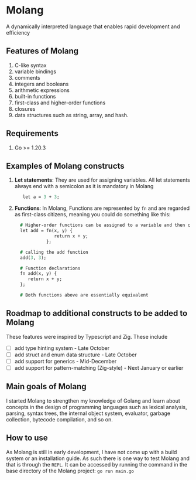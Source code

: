 # Molang

A dynamically interpreted language that enables rapid development and efficiency

## Features of Molang

1. C-like syntax
2. variable bindings
3. comments
4. integers and booleans
5. arithmetic expressions
6. built-in functions
7. first-class and higher-order functions
8. closures
9. data structures such as string, array, and hash.

## Requirements
1. Go >= 1.20.3 

## Examples of Molang constructs
1. **Let statements**: They are used for assigning variables. All let statements always end with a semicolon as it is mandatory in Molang
   
   ```mg
      let a = 3 + 3;
   ```
3. **Functions**: In Molang, Functions are represented by `fn` and are regarded as first-class citizens, meaning you could do something like this:
   
   ```mg
     # Higher-order functions can be assigned to a variable and then called using that variable
     let add = fn(x, y) {
                  return x + y;
               };

     # calling the add function
     add(3, 3);

     # Function declarations
     fn add(x, y) {
        return x + y;
     };

     # Both functions above are essentially equivalent
   ```

## Roadmap to additional constructs to be added to Molang

These features were inspired by Typescript and Zig. These include

- [ ] add type hinting system - Late October
- [ ] add struct and enum data structure - Late October
- [ ] add support for generics - Mid-December
- [ ] add support for pattern-matching (Zig-style) - Next January or earlier

## Main goals of Molang

I started Molang to strengthen my knowledge of Golang and learn about concepts in the design of programming languages such as lexical analysis, parsing, syntax trees, the internal object system, evaluator, garbage collection, bytecode compilation, and so on.

## How to use
As Molang is still in early development, I have not come up with a build system or an installation guide. As such there is one way to test Molang and that is through the `REPL`. It can be accessed by running the command in the base directory of the Molang project: `go run main.go`
